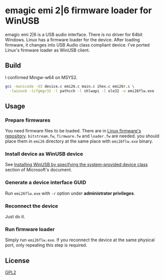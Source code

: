 # emagic emi 2|6 firmware loader for WinUSB

emagic emi 2|6 is a USB audio interface.  There is no driver for 64bit Windows.  Linux has a firmware loader for the device.  After loading firmware, it changes into USB Audio class compliant device.  I've ported Linux's firmware loader as WinUSB client.

## Build
I confirmed Mingw-w64 on MSYS2.

```sh
gcc -municode -O3 device.c emi26.c main.c ihex.c emi26r.c \
  -lwinusb -lcfgmgr32 -l pathcch -l shlwapi -l ole32 -o emi26flw.exe
```

## Usage
### Prepare firmwares
You need firmware files to be loaded.  There are in [Linux firmware's repository](https://git.kernel.org/pub/scm/linux/kernel/git/firmware/linux-firmware.git/tree/emi26).  `bitstream.fw`, `firmware.fw` and `loader.fw` are needed.  you should place them in `emi26` directory at the same place with `emi26flw.exe` binary.

### Install device as WinUSB device
See [Installing WinUSB by specifying the system-provided device class](https://docs.microsoft.com/en-us/windows-hardware/drivers/usbcon/winusb-installation) section of Microsoft's document.

### Generate a device interface GUID
Run `emi26flw.exe` with `-r` option under **administrator privileges**.

### Reconnect the device
Just do it.

### Run firmware loader
Simply run `emi26flw.exe`.  If you reconnect the device at the same physical port, only repeating this step is required.

## License
[GPL2](https://www.gnu.org/licenses/old-licenses/gpl-2.0.html)
